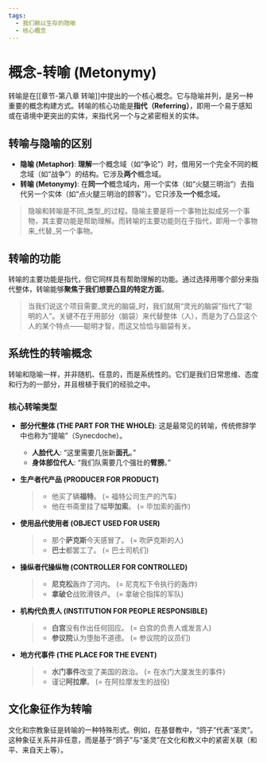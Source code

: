 ```yaml
---
tags:
  - 我们赖以生存的隐喻
  - 核心概念
---
```


# 概念-转喻 (Metonymy)

转喻是在[[章节-第八章 转喻]]中提出的一个核心概念。它与隐喻并列，是另一种重要的概念构建方式。转喻的核心功能是**指代（Referring）**，即用一个易于感知或在语境中更突出的实体，来指代另一个与之紧密相关的实体。

## 转喻与隐喻的区别

-   **隐喻 (Metaphor)**: **理解**一个概念域（如“争论”）时，借用另一个完全不同的概念域（如“战争”）的结构。它涉及**两个**概念域。
-   **转喻 (Metonymy)**: 在**同一个**概念域内，用一个实体（如“火腿三明治”）去指代另一个实体（如“点火腿三明治的顾客”）。它只涉及**一个**概念域。

> 隐喻和转喻是不同_类型_的过程。隐喻主要是将一个事物比拟成另一个事物，其主要功能是帮助理解。而转喻的主要功能则在于指代，即用一个事物来_代替_另一个事物。

## 转喻的功能

转喻的主要功能是指代，但它同样具有帮助理解的功能。通过选择用哪个部分来指代整体，转喻能够**聚焦于我们想要凸显的特定方面**。

> 当我们说这个项目需要_灵光的脑袋_时，我们就用“灵光的脑袋”指代了“聪明的人”。关键不在于用部分（脑袋）来代替整体（人），而是为了凸显这个人的某个特点——聪明才智，而这又恰恰与脑袋有关。

## 系统性的转喻概念

转喻和隐喻一样，并非随机、任意的，而是系统性的。它们是我们日常思维、态度和行为的一部分，并且根植于我们的经验之中。

### 核心转喻类型

-   **部分代整体 (THE PART FOR THE WHOLE)**: 这是最常见的转喻，传统修辞学中也称为“提喻”（Synecdoche）。
    -   **人脸代人**: “这里需要几张新**面孔**。”
    -   **身体部位代人**: “我们队需要几个强壮的**臂膀**。”

-   **生产者代产品 (PRODUCER FOR PRODUCT)**
    > - 他买了辆**福特**。 (= 福特公司生产的汽车)
    > - 他在书斋里挂了幅**毕加索**。 (= 毕加索的画作)

-   **使用品代使用者 (OBJECT USED FOR USER)**
    > - 那个**萨克斯**今天感冒了。 (= 吹萨克斯的人)
    > - **巴士**都罢工了。 (= 巴士司机们)

-   **操纵者代操纵物 (CONTROLLER FOR CONTROLLED)**
    > - **尼克松**轰炸了河内。 (= 尼克松下令执行的轰炸)
    > - **拿破仑**战败滑铁卢。 (= 拿破仑指挥的军队)

-   **机构代负责人 (INSTITUTION FOR PEOPLE RESPONSIBLE)**
    > - **白宫**没有作出任何回应。 (= 白宫的负责人或发言人)
    > - **参议院**认为堕胎不道德。 (= 参议院的议员们)

-   **地方代事件 (THE PLACE FOR THE EVENT)**
    > - **水门事件**改变了美国的政治。 (= 在水门大厦发生的事件)
    > - 谨记**阿拉摩**。 (= 在阿拉摩发生的战役)

## 文化象征作为转喻

文化和宗教象征是转喻的一种特殊形式。例如，在基督教中，“鸽子”代表“圣灵”。这种象征关系并非任意，而是基于“鸽子”与“圣灵”在文化和教义中的紧密关联（和平、来自天上等）。